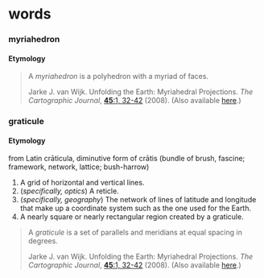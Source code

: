 # words

### myriahedron
#### Etymology 

> A _myriahedron_ is a polyhedron with a myriad of faces.
> 
>  Jarke J. van Wijk. Unfolding the Earth: Myriahedral Projections. _The Cartographic Journal_, [**45**:1, 32-42](https://doi.org/10.1179/000870408X276594) (2008). (Also available [here](https://t.co/mVsfwLIqjB?amp=1).)


### graticule
#### Etymology
from Latin crāticula, diminutive form of crātis (bundle of brush, fascine; framework, network, lattice; bush-harrow)

1. A grid of horizontal and vertical lines.
2. (_specifically, optics_) A reticle. 
3. (_specifically, geography_) The network of lines of latitude and longitude that make up a coordinate system such as the one used for the Earth. 
4. A nearly square or nearly rectangular region created by a graticule.

> A _graticule_ is a set of parallels and meridians at equal spacing in degrees.
> 
>  Jarke J. van Wijk. Unfolding the Earth: Myriahedral Projections. _The Cartographic Journal_, [**45**:1, 32-42](https://doi.org/10.1179/000870408X276594) (2008). (Also available [here](https://t.co/mVsfwLIqjB?amp=1).)
